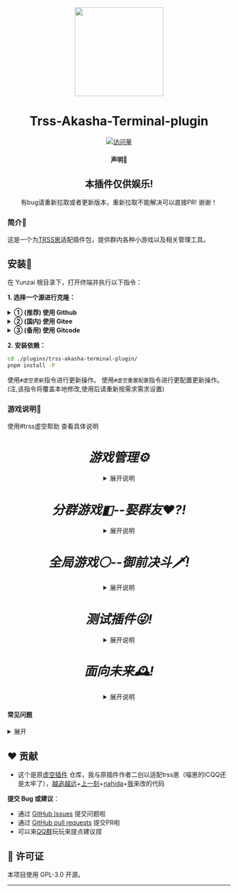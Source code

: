<div align="center">

<img width="200" src="resources/虚空终端.png">

<h1 align="center">Trss-Akasha-Terminal-plugin</h1>

[![访问量](https://count.kjchmc.cn/get/@:trss-akasha-terminal-plugin)](https://github.com/wbndm1234/trss-akasha-terminal-plugin)

#### 声明📣
<h2 align="center" color="red">本插件仅供娱乐!</h2>
有bug请重新拉取或者更新版本，重新拉取不能解决可以直接PR! 谢谢！
</div>

### 简介📖

这是一个为[TRSS崽](https://github.com/TimeRainStarSky/Yunzai)适配插件包，提供群内各种小游戏以及相关管理工具。



## 安装🚀


在 Yunzai 根目录下，打开终端并执行以下指令：

**1. 选择一个源进行克隆：**

<details>
<summary><b>① (推荐) 使用 Github</b></summary>

```bash
git clone --depth=1 https://github.com/wbndm1234/trss-akasha-terminal-plugin.git ./plugins/trss-akasha-terminal-Plugin/
```

</details>

<details>
<summary><b>② (国内) 使用 Gitee</b></summary>

```bash
git clone --depth=1 https://gitee.com/dmqaq/trss-akasha-terminal-plugin.git ./plugins/trss-akasha-terminal-plugin/
```

</details>

<details>
<summary><b>③ (备用) 使用 Gitcode</b></summary>

```bash
git clone --depth=1 https://gitcode.com/dmqaq/trss-akasha-terminal-plugin.git ./plugins/trss-akasha-terminal-plugin/
```

</details>

**2. 安装依赖：**

```bash
cd ./plugins/trss-akasha-terminal-plugin/
pnpm install -P
```


使用`#虚空更新`指令进行更新操作。
使用`#虚空重置配置`指令进行更配置更新操作。(注,该指令将覆盖本地修改,使用后请重新按需求需求设置)
</div>

### 游戏说明🌈
  使用#trss虚空帮助 查看具体说明

  <h1 align="center"><i>游戏管理⚙</i></h1>
  <details><summary align="center">展开说明</summary>

  |功能   |描述   |
  |---|---|
  |时间管理   |重置群内或指定人被计入的时间     |
  |权限管理   |设置或移除指定人的特殊权限   |
  |功能管理   |手动开启一些预先设定好的功能计划   |
  |存档管理   |一键删除错误的存档   |

  </details>
  <h1 align="center" class="群友老婆"><i>分群游戏◧--娶群友❤?!</i></h1>
  <details><summary align="center">展开说明</summary>

  |功能   |描述   |
  |---|---|
  |随机娶群友   |随机娶一位群友,谁都可以   |
  |指定求婚   |娶指定的群友,不可以重婚   |
  |配合求婚   |愿意还是拒绝?   |
  |强娶指定群友   |强行掳走群友   |
  |抢老婆   |联动御前决斗进行抢婚决斗!!! 抢走群友的老婆!   |
  |主动分手,被动甩掉   |不要老婆或被老婆甩掉   |
  |获取金币   |凡是都是需要付出的   |
  |花金币   |钱不能白赚   |
  |随机事件   |处处有惊喜   |
  |查看家庭   |看看和群友构建的家   |
  |开银啪   |牛牛冲!   |
  |更多功能   |敬请期待。或提交Issues   |

  </details>

  <h1 align="center"><i>全局游戏⚪--御前决斗🗡!</i></h1>
  <details><summary align="center">展开说明</summary>

  |功能   |描述   |
  |---|---|
  |决斗系统   |与一名群友开始决斗     |
  |经验系统   |通过各种方式提升经验,突破境界   |
  |战力系统   |战斗时根据战力决定胜率   |
  |签到&委托系统   |做做日常,签个到领取奖励   |
  |抽武器   |抽取武器 后续将加入战力   |
  |更多功能   |敬请期待。或提交Issues   |

  </details>

  <h1 align="center"><i>测试插件😜!</i></h1>
  <details><summary align="center">展开说明</summary>

  |将实现   |描述   |
  |---|---|
  |随机生成cp文   |奇妙的cp文？()     |

  </details>

  <h1 align="center"><i>面向未来🕰!</i></h1>
  <details><summary align="center">展开说明</summary>

  |将实现   |描述   |
  |---|---|
  |银啪   |奇妙的银啪剧情     |
  |商城&合成系统   |合成物品   |
  |房屋容量   |家具?图形化房屋   |

  </details>

#### 常见问题

  <details><summary>展开</summary>

  - 存档路径在哪??
  - 本插件目录内data/qylp(娶群友)/Userxxx/群号.json; UserData(决斗); battle.json(全局)

  - xxx is not defined
  - #重置虚空配置后重启

  - cd怎么改啊,怎么改配置啊
  - config文件夹里
  
  - 娶群友相关功能出现cannot read ... (reading"sex"或者'nickname')
  - 有人老婆或本人退群导致,使用#虚空清除无效存档,即可

  - 上述方法未能解决或我有其他问题!
  
  - 联系我们 Q群 1017886209或PR插件啦，球球了（修不动啊QAQ）
  </details>
   
   ## ❤️ 贡献
  - 这个是原[虚空插件](https://gitee.com/go-farther-and-farther/akasha-terminal-plugin) 仓库，我与原插件作者二创以适配trss崽（喵崽的ICQQ还是太牢了），[越追越远](https://gitee.com/go-farther-and-farther)+[上一刻](https://gitee.com/tyg211375)+[nahida](https://gitee.com/nahida22)+[我](https://gitee.com/dmqaq)来改的代码
  
  **提交 Bug 或建议**：
  - 通过 [GitHub Issues](https://github.com/wbndm1234/trss-akasha-terminal-plugin/issues) 提交问题啦
  - 通过 [GitHub pull requests](https://github.com/wbndm1234/trss-akasha-terminal-plugin/pulls) 提交PR啦
  - 可以来[QQ群](https://qm.qq.com/q/n0ewaCWIGk)玩玩来提点建议捏
 
## 📜 许可证

本项目使用 GPL-3.0 开源。

---

